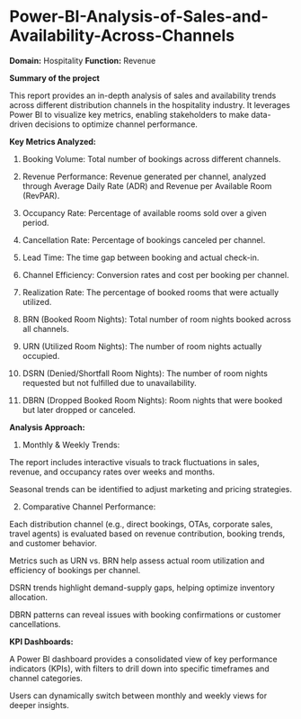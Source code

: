 # Power-BI-Analysis-of-Sales-and-Availability-Across-Channels

**Domain:**  Hospitality       **Function:** Revenue

**Summary of the project**

This report provides an in-depth analysis of sales and availability trends across different distribution channels in the hospitality industry. It leverages Power BI to visualize key metrics, enabling stakeholders to make data-driven decisions to optimize channel performance.

**Key Metrics Analyzed:**

1.	Booking Volume: Total number of bookings across different channels.
   
3.	Revenue Performance: Revenue generated per channel, analyzed through Average Daily Rate (ADR) and Revenue per Available Room (RevPAR).
   
5.	Occupancy Rate: Percentage of available rooms sold over a given period.
   
7.	Cancellation Rate: Percentage of bookings canceled per channel.
   
9.	Lead Time: The time gap between booking and actual check-in.
    
11.	Channel Efficiency: Conversion rates and cost per booking per channel.
    
13.	Realization Rate: The percentage of booked rooms that were actually utilized.
    
15.	BRN (Booked Room Nights): Total number of room nights booked across all channels.
    
17.	URN (Utilized Room Nights): The number of room nights actually occupied.
    
19.	DSRN (Denied/Shortfall Room Nights): The number of room nights requested but not fulfilled due to unavailability.
    
21.	DBRN (Dropped Booked Room Nights): Room nights that were booked but later dropped or canceled.


**Analysis Approach:**

1. Monthly & Weekly Trends:

The report includes interactive visuals to track fluctuations in sales, revenue, and occupancy rates over weeks and months.

Seasonal trends can be identified to adjust marketing and pricing strategies.

2. Comparative Channel Performance:

Each distribution channel (e.g., direct bookings, OTAs, corporate sales, travel agents) is evaluated based on revenue contribution, booking trends, and customer behavior.

Metrics such as URN vs. BRN help assess actual room utilization and efficiency of bookings per channel.

DSRN trends highlight demand-supply gaps, helping optimize inventory allocation.

DBRN patterns can reveal issues with booking confirmations or customer cancellations.

**KPI Dashboards:**

A Power BI dashboard provides a consolidated view of key performance indicators (KPIs), with filters to drill down into specific timeframes and channel categories.

Users can dynamically switch between monthly and weekly views for deeper insights.

